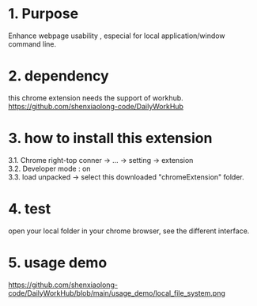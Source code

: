 # 1. Purpose
Enhance webpage usability , especial for local application/window command line.

#  2. dependency  
   this chrome extension needs the support of workhub.  
   https://github.com/shenxiaolong-code/DailyWorkHub

#  3. how to install this extension
3.1. Chrome right-top conner -> ... -> setting -> extension  
3.2. Developer mode : on  
3.3. load unpacked -> select this downloaded "chromeExtension" folder.

#  4. test
   open your local folder in your chrome browser, see the different interface.

#  5. usage demo
   https://github.com/shenxiaolong-code/DailyWorkHub/blob/main/usage_demo/local_file_system.png
   


  
